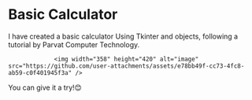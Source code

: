 # Basic Calculator
I have created a basic calculator Using Tkinter and objects, following a tutorial by Parvat Computer Technology.


                 <img width="358" height="420" alt="image" src="https://github.com/user-attachments/assets/e78bb49f-cc73-4fc8-ab59-c0f401945f3a" />


You can give it a try!😊

